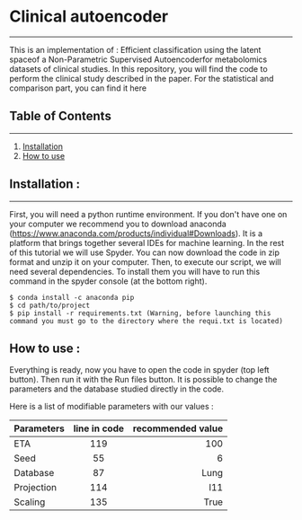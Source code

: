 # Clinical autoencoder
***

This is an implementation of : Efficient classification using the latent spaceof a Non-Parametric Supervised Autoencoderfor metabolomics datasets of clinical studies. In this repository, you will find the code to perform the clinical study described in the paper. For the statistical and comparison part, you can find it here

## Table of Contents
***
1. [Installation](#installation)
2. [How to use](#use)
  
    
## Installation : 
***

First, you will need a python runtime environment. If you don't have one on your computer we recommend you to download anaconda (https://www.anaconda.com/products/individual#Downloads). It is a platform that brings together several IDEs for machine learning. In the rest of this tutorial we will use Spyder. 
You can now download the code in zip format and unzip it on your computer.
Then, to execute our script, we will need several dependencies. To install them you will have to run this command in the spyder console (at the bottom right).
```
$ conda install -c anaconda pip
$ cd path/to/project
$ pip install -r requirements.txt (Warning, before launching this command you must go to the directory where the requi.txt is located)
```
## How to use : 

Everything is ready, now you have to open the code in spyder (top left button). 
Then run it with the Run files button. It is possible to change the parameters and the database studied directly in the code. 

Here is a list of modifiable parameters with our values : 

| Parameters | line in code | recommended value |
|:--------------|:-------------:|--------------:|
| ETA | 119 | 100 |
| Seed | 55 | 6 |
| Database | 87 | Lung |
| Projection | 114 | l11 |
| Scaling | 135 | True |
